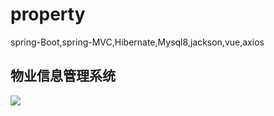 # property
spring-Boot,spring-MVC,Hibernate,Mysql8,jackson,vue,axios

## 物业信息管理系统
![](https://github.com/cym2018/property/workflows/Java%20CI/badge.svg)